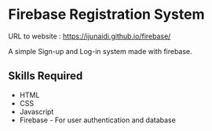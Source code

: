 # Firebase Registration System
URL to website : https://ijunaidi.github.io/firebase/

A simple Sign-up and Log-in system made with firebase.

## Skills Required

* HTML
* CSS
* Javascript
* Firebase - For user authentication and database
